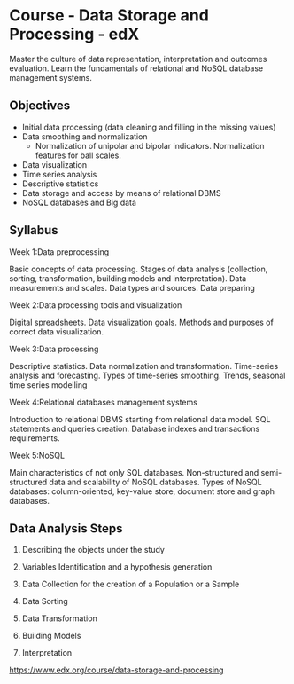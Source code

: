 # Course - Data Storage and Processing - edX

Master the culture of data representation, interpretation and outcomes evaluation. Learn the fundamentals of relational and NoSQL database management systems.

## Objectives

- Initial data processing (data cleaning and filling in the missing values)
- Data smoothing and normalization
  - Normalization of unipolar and bipolar indicators. Normalization features for ball scales.
- Data visualization
- Time series analysis
- Descriptive statistics
- Data storage and access by means of relational DBMS
- NoSQL databases and Big data

## Syllabus

Week 1:Data preprocessing

Basic concepts of data processing. Stages of data analysis (collection, sorting, transformation, building models and interpretation). Data measurements and scales. Data types and sources. Data preparing

Week 2:Data processing tools and visualization

Digital spreadsheets. Data visualization goals. Methods and purposes of correct data visualization.

Week 3:Data processing

Descriptive statistics. Data normalization and transformation. Time-series analysis and forecasting. Types of time-series smoothing. Trends, seasonal time series modelling

Week 4:Relational databases management systems

Introduction to relational DBMS starting from relational data model. SQL statements and queries creation. Database indexes and transactions requirements.

Week 5:NoSQL

Main characteristics of not only SQL databases. Non-structured and semi-structured data and scalability of NoSQL databases. Types of NoSQL databases: column-oriented, key-value store, document store and graph databases.

## Data Analysis Steps

1. Describing the objects under the study

2. Variables Identification and a hypothesis generation

3. Data Collection for the creation of a Population or a Sample

4. Data Sorting

5. Data Transformation

6. Building Models

7. Interpretation

https://www.edx.org/course/data-storage-and-processing
